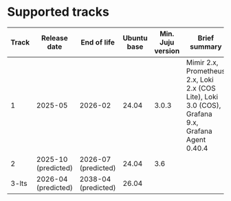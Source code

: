 # Supported tracks

| Track | Release date        | End of life         | Ubuntu base | Min. Juju version | Brief summary                                                                                     |
|-------|---------------------|---------------------|-------------|-------------------|---------------------------------------------------------------------------------------------------|
| 1     | 2025-05             | 2026-02             | 24.04       | 3.0.3             | Mimir 2.x, Prometheus 2.x, Loki 2.x (COS Lite), Loki 3.0 (COS), Grafana 9.x, Grafana Agent 0.40.4 |
| 2     | 2025-10 (predicted) | 2026-07 (predicted) | 24.04       | 3.6               |                                                                                                   |
| 3-lts | 2026-04 (predicted) | 2038-04 (predicted) | 26.04       |                   |                                                                                                   |
